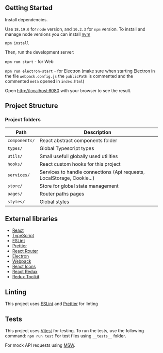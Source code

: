## Getting Started

Install dependencies.

Use `18.19.0` for `node` version, and `10.2.3` for `npm` version.
To install and manage node versions you can install [nvm](https://github.com/nvm-sh/nvm)

`npm install`

Then, run the development server:

```npm run start``` - for Web

```npm run electron-start``` - for Electron (make sure when starting Electron in the file `webpack.config.js` the `publicPath` is commented and the commented `meta` opened in `index.html`)

Open [http://localhost:8080](http://localhost:8080) with your browser to see the result.

## Project Structure

### Project folders

| Path          | Description                                                            |
|---------------|------------------------------------------------------------------------|
| `components/` | React abstract components folder                                       |
| `types/`      | Global Typescript types                                                |
| `utils/`      | Small usefull globally used utilities                                  |
| `hooks/`      | React custom hooks for this project                                    |
| `services/`   | Services to handle connections (Api requests, LocalStorage, Cookie...) |
| `store/`      | Store for global state management                                      |
| `pages/`      | Router paths pages                                                     |
| `styles/`     | Global styles                                                          |


## External libraries

- [React](https://reactjs.org/)
- [TypeScript](https://www.typescriptlang.org/)
- [ESLint](https://eslint.org/)
- [Prettier](https://prettier.io/)
- [React Router](https://reactrouter.com/)
- [Electron](https://www.electronjs.org/)
- [Webpack](https://webpack.js.org/)
- [React Icons](https://react-icons.github.io/react-icons/)
- [React Redux](https://react-redux.js.org/)
- [Redux Toolkit](https://redux-toolkit.js.org/)


## Linting

This project uses [ESLint](https://eslint.org/) and [Prettier](https://prettier.io/) for linting

## Tests

This project uses [Vitest](https://vitest.dev/) for testing. To run the tests, use the following command:
```npm run test```
For test files using `__tests__` folder.

For mock API requests using [MSW](https://mswjs.io/).